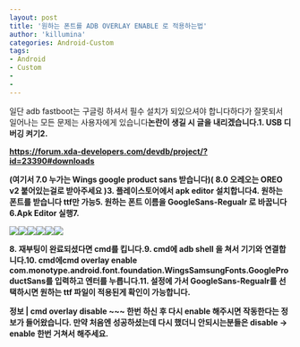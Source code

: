 ```yaml
---
layout: post
title: '원하는 폰트를 ADB OVERLAY ENABLE 로 적용하는법'
author: 'killumina'
categories: Android-Custom
tags:
- Android
- Custom
-
-
---
```



<script> location.href='https://cafe.naver.com/develoid/798517' ; </script>

<p>일단 adb fastboot는 구글링 하셔서 필수 설치가 되있으셔야 합니다하다가 잘못되서 일어나는 모든 문제는 사용자에게 있습니다<b>논란이 생길 시 글을 내리겠습니다.<b>1. USB 디버깅 켜기<b>2. </p><a href="https://forum.xda-developers.com/devdb/project/?id=23390#downloads">https://forum.xda-developers.com/devdb/project/?id=23390#downloads</a><b><p><b>(여기서 7.0 누가는 Wings google product sans 받습니다)<b>( 8.0 오레오는 OREO v2 붙어있는걸로 받아주세요 )<b>3. 플레이스토어에서 apk editor 설치합니다<b>4. 원하는 폰트를 받습니다 ttf만 가능<b>5. 원하는 폰트 이름을 GoogleSans-Regualr 로 바꿉니다<b>6.Apk Editor 실행<b>7.</p><img src="https://cafeptthumb-phinf.pstatic.net/MjAxODA1MTVfNzYg/MDAxNTI2MzY2ODg0OTkx.TjrKZsRtf9i_rG6hUZLNLbiL9erUFshTLtOo1CHLVOog.EVSLoh5_NFFvyGk54jJKXH3ZLOkrB5se0unfeLqz2Nkg.JPEG.yallee123/%EC%8A%AC%EB%9D%BC%EC%9D%B4%EB%93%9C1.JPG?type=w740"><b><img src="https://cafeptthumb-phinf.pstatic.net/MjAxODA1MTVfNDkg/MDAxNTI2MzY2ODg1MTQ2.TROsqnXCk7nUWcp2F7a-P6dsNsmks5qmNteWQElitCog.Nn668f2NmTT1XFQrkkgRQ1f20-dSoZbUcD9UuQU8hzog.JPEG.yallee123/%EC%8A%AC%EB%9D%BC%EC%9D%B4%EB%93%9C2.JPG?type=w740"><b><img src="https://cafeptthumb-phinf.pstatic.net/MjAxODA1MTVfMTQg/MDAxNTI2MzY2ODg1MjM4.iEBkluDQuufM2dZnxnNfnacPNTQw9WtAKGYVGsje_90g.x4j_7Yj_2WHH8ylRlC2c2G9MalvNxbNiqBuwWXeH2AIg.JPEG.yallee123/%EC%8A%AC%EB%9D%BC%EC%9D%B4%EB%93%9C3.JPG?type=w740"><b><img src="https://cafeptthumb-phinf.pstatic.net/MjAxODA1MTVfMSAg/MDAxNTI2MzY2ODg1MzQ1.3q0BXQ5ZRbBrJG5OHcp07Lw5h92tJ-JUXW1_6msws_gg.fuZJOmxfFTSg8HM9y_pzqZqamn2jWje16d8q9gzNC5sg.JPEG.yallee123/%EC%8A%AC%EB%9D%BC%EC%9D%B4%EB%93%9C4.JPG?type=w740"><b><img src="https://cafeptthumb-phinf.pstatic.net/MjAxODA1MTVfMzAw/MDAxNTI2MzY2ODg1NDQy.wgyJJdYFkF32_BB-Ob7mfLq-ksNw1MKnnt6U6-jjaSwg.Ft7IgkZXH7Gdh-ynE26c-9JfXOk34NZSoJmoES9a508g.JPEG.yallee123/%EC%8A%AC%EB%9D%BC%EC%9D%B4%EB%93%9C5.JPG?type=w740"><b><img src="https://cafeptthumb-phinf.pstatic.net/MjAxODA1MTVfMTUg/MDAxNTI2MzY2ODg1NTA3.NY9AH6s4Pzs_f2bmqA44oDsSG9Piz5F-bEtPU5DoVhYg.jrG60mhlYcgM9gr0MpdSd8LbdOY7rDiYs0FIDyX_ubsg.JPEG.yallee123/%EC%8A%AC%EB%9D%BC%EC%9D%B4%EB%93%9C6.JPG?type=w740"><b><p>8. 재부팅이 완료되셨다면 cmd를 킵니다.<b>9. cmd에 adb shell 을 쳐서 기기와 연결합니다.<b>10. cmd에<b><b>cmd overlay enable com.monotype.android.font.foundation.WingsSamsungFonts.GoogleProductSans<b><b>를 입력하고 엔터를 누릅니다.<b>11. 설정에 가서 GoogleSans-Regualr를 선택하시면 원하는 ttf 파일이 적용된게 확인이 가능합니다.</p><p><b></p><p><b>정보 | cmd overlay disable ~~~ 한번 하신 후 다시 enable 해주시면 작동한다는 정보가 들어왔습니다. 만약 처음엔 성공하셨는데 다시 했더니 안되시는분들은 disable -&gt; enable 한번 거쳐서 해주세요.</b></p>
